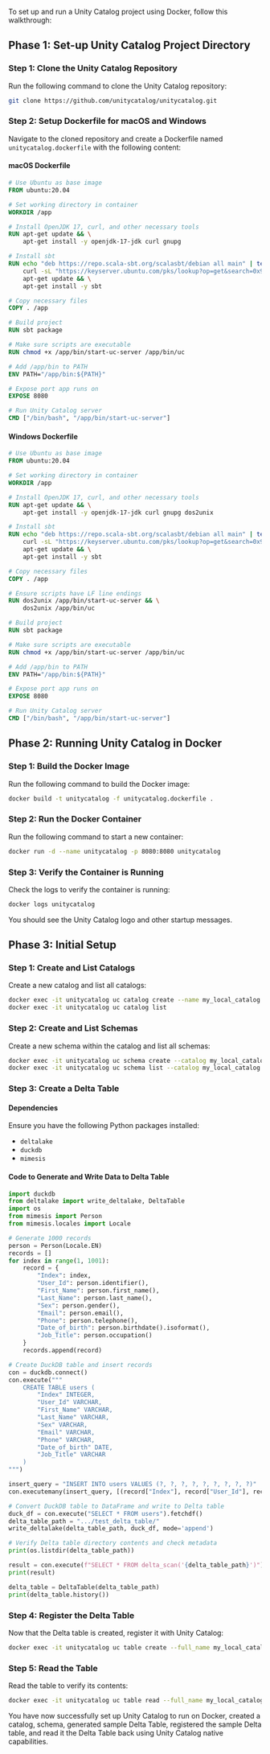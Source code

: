 To set up and run a Unity Catalog project using Docker, follow this walkthrough:

## Phase 1: Set-up Unity Catalog Project Directory

### Step 1: Clone the Unity Catalog Repository
Run the following command to clone the Unity Catalog repository:
```bash
git clone https://github.com/unitycatalog/unitycatalog.git
```

### Step 2: Setup Dockerfile for macOS and Windows
Navigate to the cloned repository and create a Dockerfile named `unitycatalog.dockerfile` with the following content:

#### macOS Dockerfile
```dockerfile
# Use Ubuntu as base image
FROM ubuntu:20.04

# Set working directory in container
WORKDIR /app

# Install OpenJDK 17, curl, and other necessary tools
RUN apt-get update && \
    apt-get install -y openjdk-17-jdk curl gnupg

# Install sbt
RUN echo "deb https://repo.scala-sbt.org/scalasbt/debian all main" | tee /etc/apt/sources.list.d/sbt.list && \
    curl -sL "https://keyserver.ubuntu.com/pks/lookup?op=get&search=0x99E82A75642AC823" | apt-key add && \
    apt-get update && \
    apt-get install -y sbt

# Copy necessary files
COPY . /app

# Build project
RUN sbt package

# Make sure scripts are executable
RUN chmod +x /app/bin/start-uc-server /app/bin/uc

# Add /app/bin to PATH
ENV PATH="/app/bin:${PATH}"

# Expose port app runs on
EXPOSE 8080

# Run Unity Catalog server
CMD ["/bin/bash", "/app/bin/start-uc-server"]
```

#### Windows Dockerfile
```dockerfile
# Use Ubuntu as base image
FROM ubuntu:20.04

# Set working directory in container
WORKDIR /app

# Install OpenJDK 17, curl, and other necessary tools
RUN apt-get update && \
    apt-get install -y openjdk-17-jdk curl gnupg dos2unix

# Install sbt
RUN echo "deb https://repo.scala-sbt.org/scalasbt/debian all main" | tee /etc/apt/sources.list.d/sbt.list && \
    curl -sL "https://keyserver.ubuntu.com/pks/lookup?op=get&search=0x99E82A75642AC823" | apt-key add && \
    apt-get update && \
    apt-get install -y sbt

# Copy necessary files
COPY . /app

# Ensure scripts have LF line endings
RUN dos2unix /app/bin/start-uc-server && \
    dos2unix /app/bin/uc

# Build project
RUN sbt package

# Make sure scripts are executable
RUN chmod +x /app/bin/start-uc-server /app/bin/uc

# Add /app/bin to PATH
ENV PATH="/app/bin:${PATH}"

# Expose port app runs on
EXPOSE 8080

# Run Unity Catalog server
CMD ["/bin/bash", "/app/bin/start-uc-server"]
```

## Phase 2: Running Unity Catalog in Docker

### Step 1: Build the Docker Image
Run the following command to build the Docker image:
```bash
docker build -t unitycatalog -f unitycatalog.dockerfile .
```

### Step 2: Run the Docker Container
Run the following command to start a new container:
```bash
docker run -d --name unitycatalog -p 8080:8080 unitycatalog
```

### Step 3: Verify the Container is Running
Check the logs to verify the container is running:
```bash
docker logs unitycatalog
```
You should see the Unity Catalog logo and other startup messages.

## Phase 3: Initial Setup

### Step 1: Create and List Catalogs
Create a new catalog and list all catalogs:
```bash
docker exec -it unitycatalog uc catalog create --name my_local_catalog
docker exec -it unitycatalog uc catalog list
```

### Step 2: Create and List Schemas
Create a new schema within the catalog and list all schemas:
```bash
docker exec -it unitycatalog uc schema create --catalog my_local_catalog --name my_schema
docker exec -it unitycatalog uc schema list --catalog my_local_catalog
```

### Step 3: Create a Delta Table

#### Dependencies
Ensure you have the following Python packages installed:
- `deltalake`
- `duckdb`
- `mimesis`

#### Code to Generate and Write Data to Delta Table
```python
import duckdb
from deltalake import write_deltalake, DeltaTable
import os
from mimesis import Person
from mimesis.locales import Locale

# Generate 1000 records
person = Person(Locale.EN)
records = []
for index in range(1, 1001):
    record = {
        "Index": index,
        "User_Id": person.identifier(),
        "First_Name": person.first_name(),
        "Last_Name": person.last_name(),
        "Sex": person.gender(),
        "Email": person.email(),
        "Phone": person.telephone(),
        "Date_of_birth": person.birthdate().isoformat(),
        "Job_Title": person.occupation()
    }
    records.append(record)

# Create DuckDB table and insert records
con = duckdb.connect()
con.execute("""
    CREATE TABLE users (
        "Index" INTEGER,
        "User_Id" VARCHAR,
        "First_Name" VARCHAR,
        "Last_Name" VARCHAR,
        "Sex" VARCHAR,
        "Email" VARCHAR,
        "Phone" VARCHAR,
        "Date_of_birth" DATE,
        "Job_Title" VARCHAR
    )
""")

insert_query = "INSERT INTO users VALUES (?, ?, ?, ?, ?, ?, ?, ?, ?)"
con.executemany(insert_query, [(record["Index"], record["User_Id"], record["First_Name"], record["Last_Name"], record["Sex"], record["Email"], record["Phone"], record["Date_of_birth"], record["Job_Title"]) for record in records])

# Convert DuckDB table to DataFrame and write to Delta table
duck_df = con.execute("SELECT * FROM users").fetchdf()
delta_table_path = ".../test_delta_table/"
write_deltalake(delta_table_path, duck_df, mode='append')

# Verify Delta table directory contents and check metadata
print(os.listdir(delta_table_path))

result = con.execute(f"SELECT * FROM delta_scan('{delta_table_path}')").fetchdf()
print(result)

delta_table = DeltaTable(delta_table_path)
print(delta_table.history())
```

### Step 4: Register the Delta Table
Now that the Delta table is created, register it with Unity Catalog:
```bash
docker exec -it unitycatalog uc table create --full_name my_local_catalog.my_schema.sample_delta_table --columns "Index INT, User_Id STRING, First_Name STRING, Last_Name STRING, Sex STRING, Email STRING, Phone STRING, Date_of_birth DATE, Job_Title STRING" --format DELTA --storage_location file:///C:/Users/CTCREXCNGP/root/test_delta_table
```

### Step 5: Read the Table
Read the table to verify its contents:
```bash
docker exec -it unitycatalog uc table read --full_name my_local_catalog.my_schema.sample_delta_table
```

You have now successfully set up Unity Catalog to run on Docker, created a catalog, schema, generated sample Delta Table, registered the sample Delta table, and read it the Delta Table back using Unity Catalog native capabilities.
